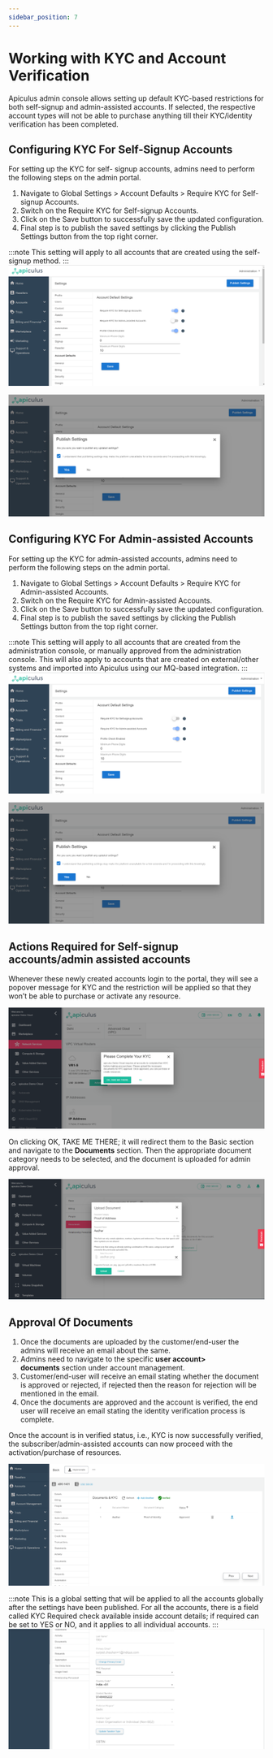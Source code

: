 ```yaml
---
sidebar_position: 7
---
```

# Working with KYC and Account Verification

Apiculus admin console allows setting up default KYC-based restrictions for both self-signup and admin-assisted accounts. If selected, the respective account types will not be able to purchase anything till their KYC/identity verification has been completed.

## Configuring KYC For Self-Signup Accounts

For setting up the KYC for self- signup accounts, admins need to perform the following steps on the admin portal.

1. Navigate to Global Settings > Account Defaults > Require KYC for Self-signup Accounts.
2. Switch on the Require KYC for Self-signup Accounts.
3. Click on the Save button to successfully save the updated configuration.
4. Final step is to publish the saved settings by clicking the Publish Settings button from the top right corner.

:::note
This setting will apply to all accounts that are created using the self-signup method.
:::
![Working with KYC and Account Verification](img/KYC1.png)

![Working with KYC and Account Verification](img/KYC2.png)

## Configuring KYC For Admin-assisted Accounts

For setting up the KYC for admin-assisted accounts, admins need to perform the following steps on the admin portal.

1. Navigate to Global Settings > Account Defaults > Require KYC for Admin-assisted Accounts.
2. Switch on the Require KYC for Admin-assisted Accounts.
3. Click on the Save button to successfully save the updated configuration.
4. Final step is to publish the saved settings by clicking the Publish Settings button from the top right corner.

:::note
This setting will apply to all accounts that are created from the administration console, or manually approved from the administration console. This will also apply to accounts that are created on external/other systems and imported into Apiculus using our MQ-based integration.
:::
![Working with KYC and Account Verification](img/KYC3.png)

![Working with KYC and Account Verification](img/KYC4.png)

## Actions Required for Self-signup accounts/admin assisted accounts

Whenever these newly created accounts login to the portal, they will see a popover message for KYC and the restriction will be applied so that they won’t be able to purchase or activate any resource.

![Working with KYC and Account Verification](img/KYC5.png)

On clicking OK, TAKE ME THERE; it will redirect them to the Basic section and navigate to the **Documents** section. Then the appropriate document category needs to be selected, and the document is uploaded for admin approval.

![Working with KYC and Account Verification](img/KYC6.png)

## Approval Of Documents

1. Once the documents are uploaded by the customer/end-user the admins will receive an email about the same.
2. Admins need to navigate to the specific **user account> documents** section under account management.
3. Customer/end-user will receive an email stating whether the document is approved or rejected, if rejected then the reason for rejection will be mentioned in the email.
4. Once the documents are approved and the account is verified, the end user will receive an email stating the identity verification process is complete.

Once the account is in verified status, i.e., KYC is now successfully verified, the subscriber/admin-assisted accounts can now proceed with the activation/purchase of resources.

![Working with KYC and Account Verification](img/KYC7.png)

:::note
This is a global setting that will be applied to all the accounts globally after the settings have been published. For all the accounts, there is a field called KYC Required check available inside account details; if required can be set to YES or NO, and it applies to all individual accounts.
:::
![Working with KYC and Account Verification](img/KYC8.png)